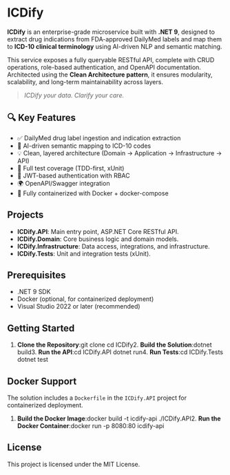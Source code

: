 ﻿# ICDify

**ICDify** is an enterprise-grade microservice built with **.NET 9**, designed to extract drug indications from FDA-approved DailyMed labels and map them to **ICD-10 clinical terminology** using AI-driven NLP and semantic matching.

This service exposes a fully queryable RESTful API, complete with CRUD operations, role-based authentication, and OpenAPI documentation. Architected using the **Clean Architecture pattern**, it ensures modularity, scalability, and long-term maintainability across layers.

> _ICDify your data. Clarify your care._

## 🔍 Key Features

- ✅ DailyMed drug label ingestion and indication extraction
- 🧠 AI-driven semantic mapping to ICD-10 codes
- 💡 Clean, layered architecture (Domain → Application → Infrastructure → API)
- 🧪 Full test coverage (TDD-first, xUnit)
- 🔐 JWT-based authentication with RBAC
- 🌍 OpenAPI/Swagger integration
- 🐳 Fully containerized with Docker + docker-compose

## Projects

- **ICDify.API**: Main entry point, ASP.NET Core RESTful API.
- **ICDify.Domain**: Core business logic and domain models.
- **ICDify.Infrastructure**: Data access, integrations, and infrastructure.
- **ICDify.Tests**: Unit and integration tests (xUnit).

## Prerequisites

- .NET 9 SDK
- Docker (optional, for containerized deployment)
- Visual Studio 2022 or later (recommended)

## Getting Started

1. **Clone the Repository**:git clone <repository-url>
cd ICDify2. **Build the Solution**:dotnet build3. **Run the API**:cd ICDify.API
   dotnet run4. **Run Tests**:cd ICDify.Tests
   dotnet test
## Docker Support

The solution includes a `Dockerfile` in the `ICDify.API` project for containerized deployment.

1. **Build the Docker Image**:docker build -t icdify-api ./ICDify.API2. **Run the Docker Container**:docker run -p 8080:80 icdify-api
## License

This project is licensed under the MIT License.